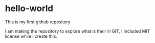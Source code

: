 hello-world
===========

This is my first github repository

I am making the repository to explore what is their in GIT, i included MIT license while i create this.
